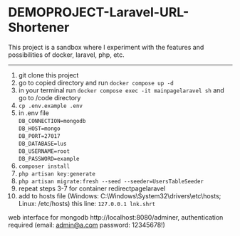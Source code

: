 # DEMOPROJECT-Laravel-URL-Shortener
This project is a sandbox where I experiment with the features and possibilities of docker, laravel, php, etc.
___
1. git clone this project
2. go to copied directory and run ```docker compose up -d```
3. in your terminal run ```docker compose exec -it mainpagelaravel sh``` and go to /code directory
4. ```cp .env.example .env```
5. in .env file</br>
```DB_CONNECTION=mongodb```</br>
```DB_HOST=mongo```</br>
```DB_PORT=27017```</br>
```DB_DATABASE=lus```</br>
```DB_USERNAME=root```</br>
```DB_PASSWORD=example```</br>
6. ```composer install```
7. ```php artisan key:generate```
8. ```php artisan migrate:fresh --seed --seeder=UsersTableSeeder```
9. repeat steps 3-7 for container redirectpagelaravel
10. add to hosts file (Windows: C:\Windows\System32\drivers\etc\hosts; Linux: /etc/hosts) this line: ```127.0.0.1 lnk.shrt```

web interface for mongodb http://localhost:8080/adminer, authentication required (email: admin@a.com password: 12345678!)

